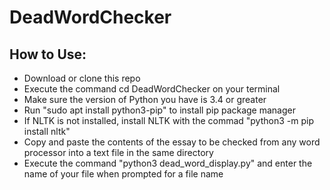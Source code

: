 # DeadWordChecker
## How to Use:
* Download or clone this repo
* Execute the command cd DeadWordChecker on your terminal 
* Make sure the version of Python you have is 3.4 or greater
* Run "sudo apt install python3-pip" to install pip package manager
* If NLTK is not installed, install NLTK with the commad "python3 -m pip install nltk"
* Copy and paste the contents of the essay to be checked from any word processor into a text file in the same directory
* Execute the command "python3 dead_word_display.py" and enter the name of your file when prompted for a file name
